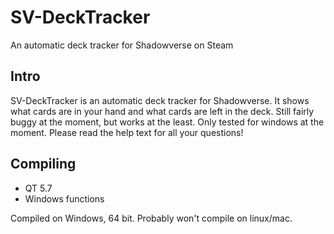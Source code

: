 # SV-DeckTracker
An automatic deck tracker for Shadowverse on Steam

## Intro

SV-DeckTracker is an automatic deck tracker for Shadowverse. It shows what cards are in your hand and what cards are left in the deck. Still fairly buggy at the moment, but works at the least. Only tested for windows at the moment. Please read the help text for all your questions!

## Compiling
- QT 5.7
- Windows functions

Compiled on Windows, 64 bit. Probably won't compile on linux/mac.

